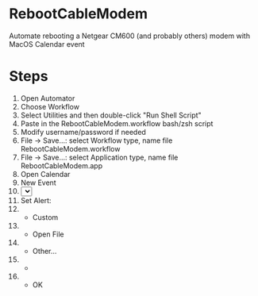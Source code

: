# RebootCableModem
 Automate rebooting a Netgear CM600 (and probably others) modem with MacOS Calendar event

# Steps
1. Open Automator
2. Choose Workflow
3. Select Utilities and then double-click "Run Shell Script"
4. Paste in the RebootCableModem.workflow bash/zsh script
5. Modify username/password if needed
6. File -> Save...: select Workflow type, name file RebootCableModem.workflow
7. File -> Save...: select Application type, name file RebootCableModem.app
8. Open Calendar
9. New Event
10. <select your schedule>
11. Set Alert:
12.   - Custom
13.   - Open File
13.   - Other...
14.   - <choose RebootCableModem.app>
15.   - OK
